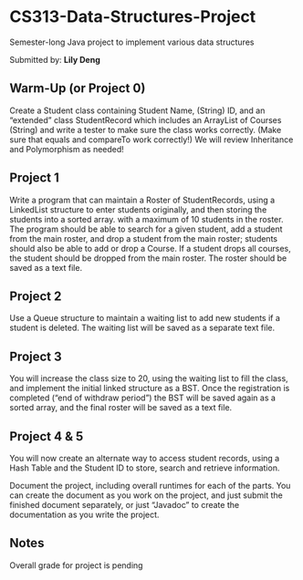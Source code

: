 # CS313-Data-Structures-Project
Semester-long Java project to implement various data structures

Submitted by: **Lily Deng**

## Warm-Up (or Project 0)

Create a Student class containing Student Name, (String) ID, and an “extended” class StudentRecord which includes an ArrayList of Courses (String)  and write a tester to make sure the class works correctly. (Make sure that equals and compareTo work correctly!) We will review Inheritance and Polymorphism as needed!

## Project 1

Write a program that can maintain a Roster of StudentRecords, using a LinkedList structure to enter students originally, and then storing the students into a sorted array. with a maximum of 10 students in the roster. The program should be able to search for a given student, add a student from the main roster, and drop a student from the main roster; students should also be able to add or drop a Course. If a student drops all courses, the student should be dropped from the main roster. The roster should be saved as a text file.

## Project 2

Use a Queue structure to maintain a waiting list to add new students if a student is deleted. The waiting list will be saved as a separate text file.

## Project 3

You will increase the class size to 20, using the waiting list to fill the class, and implement the initial linked structure as a BST. Once the registration is completed (“end of withdraw period”) the BST will be saved again as a sorted array, and the final roster will be saved as a text file.

## Project 4 & 5 

You will now create an alternate way to access student records, using a Hash Table and the Student ID to store, search and retrieve information.

Document the project, including overall runtimes for each of the parts.  You can create the document as you work on the project, and just submit the finished document separately, or just “Javadoc” to create the documentation as you write the project.

 ## Notes

Overall grade for project is pending
